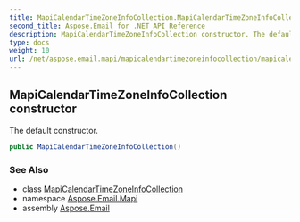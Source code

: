 ```yaml
---
title: MapiCalendarTimeZoneInfoCollection.MapiCalendarTimeZoneInfoCollection
second_title: Aspose.Email for .NET API Reference
description: MapiCalendarTimeZoneInfoCollection constructor. The default constructor
type: docs
weight: 10
url: /net/aspose.email.mapi/mapicalendartimezoneinfocollection/mapicalendartimezoneinfocollection/
---
```

## MapiCalendarTimeZoneInfoCollection constructor

The default constructor.

```csharp
public MapiCalendarTimeZoneInfoCollection()
```

### See Also

* class [MapiCalendarTimeZoneInfoCollection](../)
* namespace [Aspose.Email.Mapi](../../mapicalendartimezoneinfocollection/)
* assembly [Aspose.Email](../../../)


